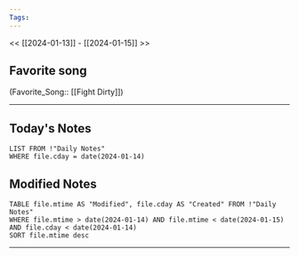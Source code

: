 ```yaml
---
Tags:
---
```

<< [[2024-01-13]] - [[2024-01-15]] >>
## Favorite song
(Favorite_Song:: [[Fight Dirty]])

___
## Today's Notes
```dataview
LIST FROM !"Daily Notes"
WHERE file.cday = date(2024-01-14)
```
## Modified Notes
```dataview
TABLE file.mtime AS "Modified", file.cday AS "Created" FROM !"Daily Notes" 
WHERE file.mtime > date(2024-01-14) AND file.mtime < date(2024-01-15) AND file.cday < date(2024-01-14)
SORT file.mtime desc
```
___
